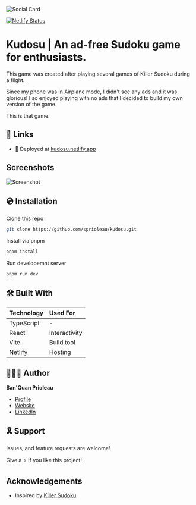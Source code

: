 ![Social Card][social-card-url]

[![Netlify Status](https://api.netlify.com/api/v1/badges/002d0f6e-9c1c-45e3-ba74-1592d6179c43/deploy-status)](https://app.netlify.com/sites/kudosu/deploys)

# Kudosu | An ad-free Sudoku game for enthusiasts.

This game was created after playing several games of Killer Sudoku during a flight.

Since my phone was in Airplane mode, I didn't see any ads and it was glorious! I so enjoyed playing with no ads that I decided to build my own version of the game.

This is that game.

## 🔗 Links

- 🚀 Deployed at [kudosu.netlify.app][deployed-url]

## Screenshots

![Screenshot][screenshot-url]

## 💿 Installation

Clone this repo

```bash
git clone https://github.com/sprioleau/kudosu.git
```

Install via pnpm

```bash
pnpm install
```

Run developemnt server

```bash
pnpm run dev
```

## 🛠 Built With

| Technology    | Used For      |
| :------------ | :------------ |
| TypeScript    | -             |
| React         | Interactivity |
| Vite          | Build tool    |
| Netlify       | Hosting       |

## 👨🏾‍💻 Author

**San'Quan Prioleau**

- [Profile][github-url]
- [Website][website]
- [LinkedIn][linkedin]

## 🎗 Support

Issues, and feature requests are welcome!

Give a ⭐️ if you like this project!

## Acknowledgements

- Inspired by [Killer Sudoku](https://sudoku.com/killer)

<!-- Author Details -->
[github-url]: https://github.com/spriolau "San'Quan Prioleau on Github"
[website]: https://sprioleau.dev "San'Quan Prioleau's personal website"
[linkedin]: https://www.linkedin.com/in/sanquanprioleau/

<!-- Project Details -->
[deployed-url]: https://kudosu.app
[social-card-url]: https://kudosu.app/images/social-card.png "Social Card"
[screenshot-url]: https://kudosu.app/images/gameplay.png "Gameplay Screenshot"
